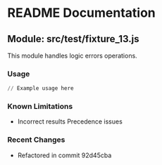 # README Documentation

## Module: src/test/fixture_13.js

This module handles logic errors operations.

### Usage

```python
// Example usage here
```

### Known Limitations

- Incorrect results Precedence issues

### Recent Changes

- Refactored in commit 92d45cba
